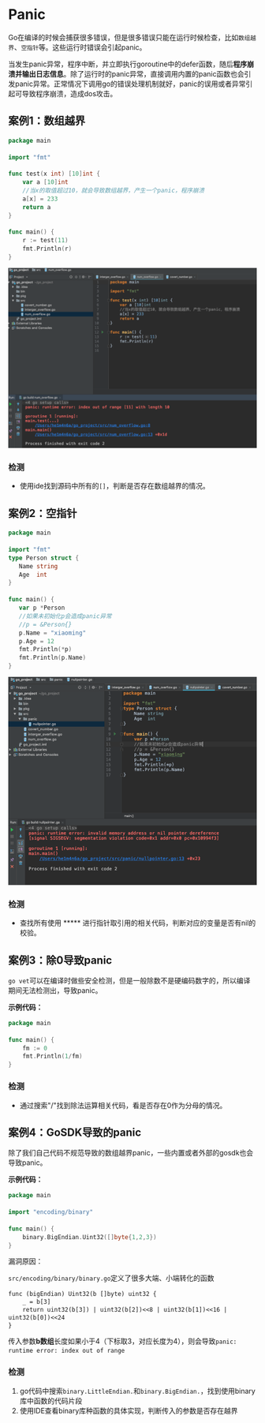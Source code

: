 # Panic

Go在编译的时候会捕获很多错误，但是很多错误只能在运行时候检查，比如`数组越界`、`空指针`等。这些运行时错误会引起panic。

当发生panic异常，程序中断，并立即执行goroutine中的defer函数，随后**程序崩溃并输出日志信息**。除了运行时的panic异常，直接调用内置的panic函数也会引发panic异常。正常情况下调用go的错误处理机制就好，panic的误用或者异常引起可导致程序崩溃，造成dos攻击。

## 案例1：数组越界<div id="panic1"></div>

```go
package main

import "fmt"

func test(x int) [10]int {
	var a [10]int
	//当x的取值超过10，就会导致数组越界，产生一个panic，程序崩溃
	a[x] = 233
	return a
}

func main() {
	r := test(11)
	fmt.Println(r)
}
```

![image-20200311011314704](img/1.png)

### 检测

- 使用ide找到源码中所有的`[]`，判断是否存在数组越界的情况。

## 案例2：空指针<div id="panic2"></div>

```go
package main

import "fmt"
type Person struct {
   Name string
   Age  int
}

func main() {
   var p *Person
   //如果未初始化p会造成panic异常
   //p = &Person{}
   p.Name = "xiaoming"
   p.Age = 12
   fmt.Println(*p)
   fmt.Println(p.Name)
}
```

![image-20200311015816133](img/2.png)

### 检测

- 查找所有使用 ***** 进行指针取引用的相关代码，判断对应的变量是否有nil的校验。

## 案例3：除0导致panic<div id="panic3"></div>

`go vet`可以在编译时做些安全检测，但是一般除数不是硬编码数字的，所以编译期间无法检测出，导致panic。

**示例代码：**

```go
package main

func main() {
    fm := 0
    fmt.Println(1/fm)
}
```

### 检测

- 通过搜索"/"找到除法运算相关代码，看是否存在0作为分母的情况。

## 案例4：GoSDK导致的panic<div id="panic4"></div>

除了我们自己代码不规范导致的数组越界panic，一些内置或者外部的gosdk也会导致panic。

**示例代码：**

```go
package main

import "encoding/binary"

func main() {
    binary.BigEndian.Uint32([]byte{1,2,3})
}
```

漏洞原因：

 `src/encoding/binary/binary.go`定义了很多大端、小端转化的函数

```
func (bigEndian) Uint32(b []byte) uint32 {
    _ = b[3]
    return uint32(b[3]) | uint32(b[2])<<8 | uint32(b[1])<<16 | uint32(b[0])<<24
}
```

传入参数**b数组**长度如果小于4（下标取3，对应长度为4），则会导致`panic: runtime error: index out of range` 

### 检测

1. go代码中搜索`binary.LittleEndian.`和`binary.BigEndian.`，找到使用binary库中函数的代码片段 
2. 使用IDE查看binary库种函数的具体实现，判断传入的参数是否存在越界
